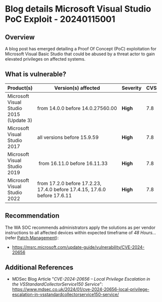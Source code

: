 # Blog details Microsoft Visual Studio PoC Exploit - 20240115001

## Overview

A blog post has emerged detailing a Proof Of Concept (PoC) exploitation for Microsoft Visual Basic Studio that could be abused by a threat actor to gain elevated privileges on affected systems.


## What is vulnerable?

| Product(s) | Version(s) affected | Severity | CVSS
| --- | --- |--- | --- |
| Microsoft Visual Studio 2015 (Update 3) | from 14.0.0 before 14.0.27560.00 | **High** | 7.8 |
| Microsoft Visual Studio 2017 | all versions before 15.9.59 | **High** | 7.8 |
| Microsoft Visual Studio 2019 | from 16.11.0 before 16.11.33 | **High** | 7.8 |
| Microsoft Visual Studio 2022 | from 17.2.0 before 17.2.23, 17.4.0 before 17.4.15, 17.6.0 before 17.6.11 | **High** | 7.8 |


## Recommendation

The WA SOC recommends administrators apply the solutions as per vendor instructions to all affected devices within expected timeframe of *48 Hours...* (refer [Patch Management](../guidelines/patch-management.md)):

- <https://msrc.microsoft.com/update-guide/vulnerability/CVE-2024-20656>


## Additional References

- MDSec Blog Article "*CVE-2024-20656 – Local Privilege Escalation in the VSStandardCollectorService150 Service*": <https://www.mdsec.co.uk/2024/01/cve-2024-20656-local-privilege-escalation-in-vsstandardcollectorservice150-service/>